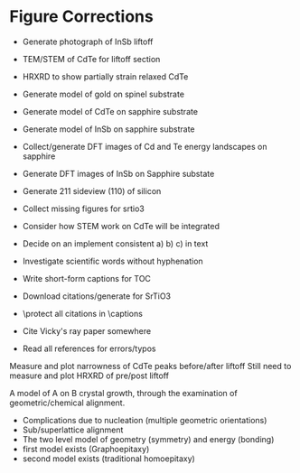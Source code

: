 Figure Corrections
======================
* Generate photograph of InSb liftoff
* TEM/STEM of CdTe for liftoff section
* HRXRD to show partially strain relaxed CdTe
* Generate model of gold on spinel substrate
* Generate model of CdTe on sapphire substrate
* Generate model of InSb on sapphire substrate
* Collect/generate DFT images of Cd and Te energy landscapes on sapphire
* Generate DFT images of InSb on Sapphire substate
* Generate 211 sideview (110) of silicon
* Collect missing figures for srtio3
* Consider how STEM work on CdTe will be integrated

* Decide on an implement consistent a) b) c) in text
* Investigate scientific words without hyphenation
* Write short-form captions for TOC
* Download citations/generate for SrTiO3
* \protect all citations in \captions
* Cite Vicky's ray paper somewhere
* Read all references for errors/typos

Measure and plot narrowness of CdTe peaks before/after liftoff
Still need to measure and plot HRXRD of pre/post liftoff


A model of A on B crystal growth, through the examination of geometric/chemical alignment.
- Complications due to nucleation (multiple geometric orientations)
- Sub/superlattice alignment
- The two level model of geometry (symmetry) and energy (bonding)
- first model exists (Graphoepitaxy)
- second model exists (traditional homoepitaxy)
